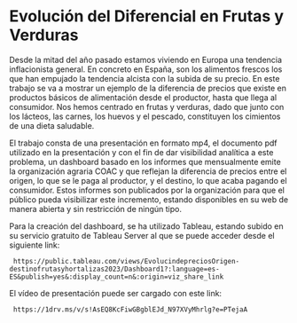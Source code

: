 # Evolución del Diferencial en Frutas y Verduras

Desde la mitad del año pasado estamos viviendo en Europa una tendencia inflacionista general. En concreto en España, son los alimentos frescos los que han empujado la tendencia alcista con la subida de su precio. En este trabajo se va a mostrar un ejemplo de la diferencia de precios que existe en productos básicos de alimentación desde el productor, hasta que llega al consumidor. Nos hemos centrado en frutas y verduras, dado que junto con los lácteos, las carnes, los huevos y el pescado, constituyen los cimientos de una dieta saludable.

El trabajo consta de una presentación en formato mp4, el documento pdf utilizado en la presentación y con el fin de dar visibilidad analítica a este problema, un dashboard basado en los informes que mensualmente emite la organización agraria COAC y que reflejan la diferencia de precios entre el origen, lo que se le paga al productor, y el destino, lo que acaba pagando el consumidor. Estos informes son publicados por la organización para que el público pueda visibilizar este incremento, estando disponibles en su web de manera abierta y sin restricción de ningún tipo.

Para la creación del dashboard, se ha utilizado Tableau, estando subido en su servicio gratuito de Tableau Server al que se puede acceder desde el siguiente link:

     https://public.tableau.com/views/EvolucindepreciosOrigen-destinofrutasyhortalizas2023/Dashboard1?:language=es-ES&publish=yes&:display_count=n&:origin=viz_share_link
     
El vídeo de presentación puede ser cargado con este link:

     https://1drv.ms/v/s!AsEQ8KcFiwGBgblEJd_N97XVyMhrlg?e=PTejaA
